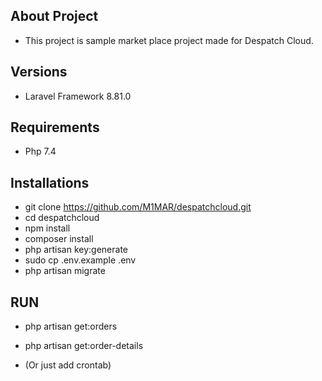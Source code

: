 ## About Project

- This project is sample market place project made for Despatch Cloud. 

## Versions

- Laravel Framework 8.81.0

## Requirements

- Php 7.4

## Installations

- git clone https://github.com/M1MAR/despatchcloud.git
- cd despatchcloud
- npm install
- composer install
- php artisan key:generate
- sudo cp .env.example .env
- php artisan migrate

## RUN
- php artisan get:orders
- php artisan get:order-details

- (Or just add crontab)
